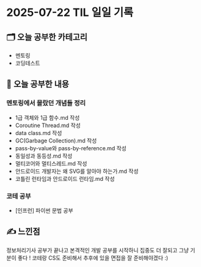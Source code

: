 # 2025-07-22 TIL 일일 기록

## 🗂️ 오늘 공부한 카테고리
- 멘토링 
- 코딩테스트

## 📌 오늘 공부한 내용

### 멘토링에서 몰랐던 개념들 정리 
- 1급 객체와 1급 함수.md 작성  
- Coroutine Thread.md 작성
- data class.md 작성
- GC(Garbage Collection).md 작성
- pass-by-value와 pass-by-reference.md 작성
- 동일성과 동등성.md 작성
- 멀티코어와 멀티스레드.md 작성
- 안드로이드 개발자는 왜 SVG를 알아야 하는가.md 작성  
- 코틀린 런타임과 안드로이드 런타임.md 작성

### 코테 공부 
- [인프런] 파이썬 문법 공부 

## ✍️ 느낀점 
정보처리기사 공부가 끝나고 본격적인 개발 공부를 시작하니 집중도 더 잘되고 그냥 기분이 좋다 ! 코테랑 CS도 준비해서 추후에 있을 면접을 잘 준비해야겠다 :) 